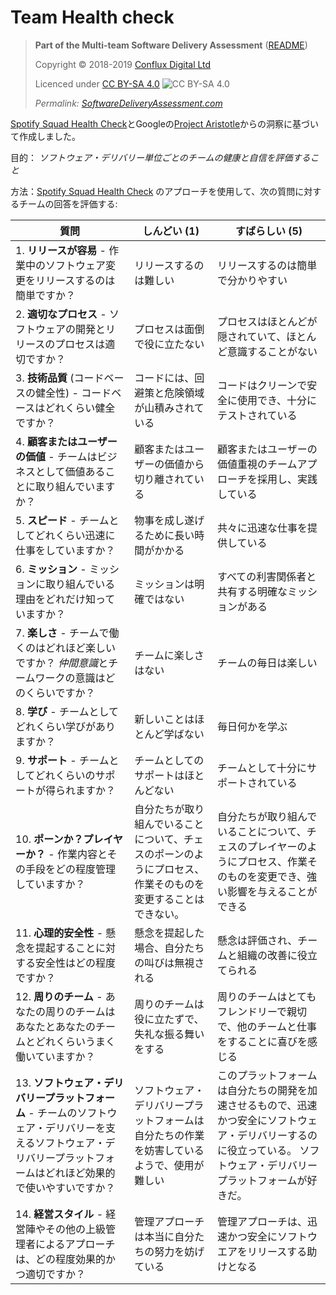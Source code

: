 # Team Health check

> **Part of the Multi-team Software Delivery Assessment** ([README](README.md))
> 
> Copyright © 2018-2019 [Conflux Digital Ltd](https://confluxdigital.net/)
> 
> Licenced under [CC BY-SA 4.0](https://creativecommons.org/licenses/by-sa/4.0/) ![CC BY-SA 4.0](https://licensebuttons.net/l/by-sa/3.0/88x31.png)
>
> _Permalink: [SoftwareDeliveryAssessment.com](http://SoftwareDeliveryAssessment.com/)_ 

[Spotify Squad Health Check](https://labs.spotify.com/2014/09/16/squad-health-check-model/)とGoogleの[Project Aristotle](https://rework.withgoogle.com/print/guides/5721312655835136/)からの洞察に基づいて作成しました。     

目的： *ソフトウェア・デリバリー単位ごとのチームの健康と自信を評価すること*

方法：[Spotify Squad Health Check](https://labs.spotify.com/2014/09/16/squad-health-check-model/) のアプローチを使用して、次の質問に対するチームの回答を評価する:

| **質問**                                                                                                              | **しんどい (1)**                                             | **すばらしい (5)**                                                                                         |
| ------------------------------------------------------------------------------------------------------------------------- | --------------------------------------------------------- | -------------------------------------------------------------------------------------------------------- |
| 1\. **リリースが容易** - 作業中のソフトウェア変更をリリースするのは簡単ですか？                                 | リリースするのは難しい                       |リリースするのは簡単で分かりやすい                                                              |
| 2\. **適切なプロセス** - ソフトウェアの開発とリリースのプロセスは適切ですか？                                          | プロセスは面倒で役に立たない                  | プロセスはほとんどが隠されていて、ほとんど意識することがない                                                       |
| 3\. **技術品質** (コードベースの健全性) - コードベースはどれくらい健全ですか？                                                   | コードには、回避策と危険領域が山積みされている  | コードはクリーンで安全に使用でき、十分にテストされている|
| 4\. **顧客またはユーザーの価値** - チームはビジネスとして価値あることに取り組んでいますか？                                                                 | 顧客またはユーザーの価値から切り離されている| 顧客またはユーザーの価値重視のチームアプローチを採用し、実践している                                                         |
| 5\. **スピード** - チームとしてどれくらい迅速に仕事をしていますか？                                                                        | 物事を成し遂げるために長い時間がかかる| 共々に迅速な仕事を提供している|
| 6\. **ミッション** - ミッションに取り組んでいる理由をどれだけ知っていますか？                                                     | ミッションは明確ではない                    | すべての利害関係者と共有する明確なミッションがある|
| 7\. **楽しさ** - チームで働くのはどれほど楽しいですか？ *仲間意識*とチームワークの意識はどのくらいですか？                           | チームに楽しさはない                 | チームの毎日は楽しい|
| 8\. **学び** - チームとしてどれくらい学びがありますか？                                                                       | 新しいことはほとんど学ばない                             | 毎日何かを学ぶ                                                                             |
| 9\. **サポート** - チームとしてどれくらいのサポートが得られますか？                                                               | チームとしてのサポートはほとんどない                      | チームとして十分にサポートされている                                                                         |
| 10\. **ポーンか？プレイヤーか？** - 作業内容とその手段をどの程度管理していますか？                                  | 自分たちが取り組んでいることについて、チェスのポーンのようにプロセス、作業そのものを変更することはできない。                | 自分たちが取り組んでいることについて、チェスのプレイヤーのようにプロセス、作業そのものを変更でき、強い影響を与えることができる|
| 11\. **心理的安全性** - 懸念を提起することに対する安全性はどの程度ですか？                                                 | 懸念を提起した場合、自分たちの叫びは無視される      | 懸念は評価され、チームと組織の改善に役立てられる                               |
| 12\. **周りのチーム** - あなたの周りのチームはあなたとあなたのチームとどれくらいうまく働いていますか？                                 | 周りのチームは役に立たずで、失礼な振る舞いをする                   | 周りのチームはとてもフレンドリーで親切で、他のチームと仕事をすることに喜びを感じる|
| 13\. **ソフトウェア・デリバリープラットフォーム** - チームのソフトウェア・デリバリーを支えるソフトウェア・デリバリープラットフォームはどれほど効果的で使いやすいですか？  | ソフトウェア・デリバリープラットフォームは自分たちの作業を妨害しているようで、使用が難しい | このプラットフォームは自分たちの開発を加速させるもので、迅速かつ安全にソフトウェア・デリバリーするのに役立っている。 ソフトウェア・デリバリープラットフォームが好きだ。|
| 14\. **経営スタイル** - 経営陣やその他の上級管理者によるアプローチは、どの程度効果的かつ適切ですか？ | 管理アプローチは本当に自分たちの努力を妨げている | 管理アプローチは、迅速かつ安全にソフトウエアをリリースする助けとなる|
